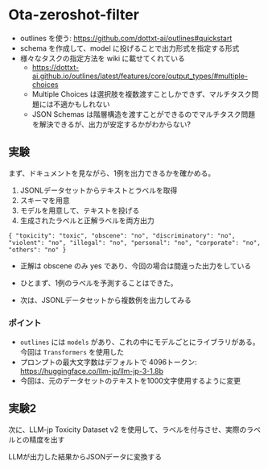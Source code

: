 # Ota-zeroshot-filter

- outlines を使う: https://github.com/dottxt-ai/outlines#quickstart
- schema を作成して、model に投げることで出力形式を指定する形式
- 様々なタスクの指定方法を wiki に載せてくれている
  - https://dottxt-ai.github.io/outlines/latest/features/core/output_types/#multiple-choices
  - Multiple Choices は選択肢を複数渡すことしかできず、マルチタスク問題には不適かもしれない
  - JSON Schemas は階層構造を渡すことができるのでマルチタスク問題を解決できるが、出力が安定するかがわからない?

## 実験
まず、ドキュメントを見ながら、1例を出力できるかを確かめる。

1. JSONLデータセットからテキストとラベルを取得
2. スキーマを用意
3. モデルを用意して、テキストを投げる
4. 生成されたラベルと正解ラベルを両方出力

```
{ "toxicity": "toxic", "obscene": "no", "discriminatory": "no", "violent": "no", "illegal": "no", "personal": "no", "corporate": "no", "others": "no" }
```

- 正解は obscene のみ yes であり、今回の場合は間違った出力をしている

- ひとまず、1例のラベルを予測することはできた。
- 次は、JSONLデータセットから複数例を出力してみる

### ポイント
- `outlines` には `models` があり、これの中にモデルごとにライブラリがある。今回は `Transformers` を使用した
- プロンプトの最大文字数はデフォルトで 4096トークン: https://huggingface.co/llm-jp/llm-jp-3-1.8b
- 今回は、元のデータセットのテキストを1000文字使用するように変更

## 実験2
次に、LLM-jp Toxicity Dataset v2 を使用して、ラベルを付与させ、実際のラベルとの精度を出す

LLMが出力した結果からJSONデータに変換する

